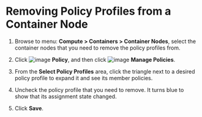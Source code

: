 # Removing Policy Profiles from a Container Node

1. Browse to menu: **Compute > Containers > Container Nodes**,
   select the container nodes that you need to remove the policy
   profiles from.

2. Click ![image](../images/1941.png) **Policy**, and then click
   ![image](../images/1851.png) **Manage Policies**.

3. From the **Select Policy Profiles** area, click the triangle
   next to a desired policy profile to expand it and see its
   member policies.

4. Uncheck the policy profile that you need to remove. It turns
   blue to show that its assignment state changed.

5. Click **Save**.
